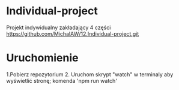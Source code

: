 # Individual-project
Projekt indywidualny zakładający  4 części
https://github.com/MichalAW/12.Individual-project.git
# Uruchomienie
1.Pobierz repozytorium
2. Uruchom skrypt "watch" w terminaly aby wyświetlić stronę; komenda 'npm run watch'
